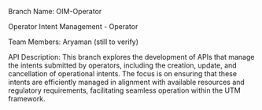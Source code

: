 Branch Name: OIM-Operator

Operator Intent Management - Operator

Team Members:
Aryaman (still to verify)

API Description:
This branch explores the development of APIs that manage the intents submitted by operators, including the creation, update, and cancellation of operational intents. The focus is on ensuring that these intents are efficiently managed in alignment with available resources and regulatory requirements, facilitating seamless operation within the UTM framework.
